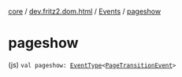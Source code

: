 [core](../../index.md) / [dev.fritz2.dom.html](../index.md) / [Events](index.md) / [pageshow](./pageshow.md)

# pageshow

(js) `val pageshow: `[`EventType`](../-event-type/index.md)`<`[`PageTransitionEvent`](https://kotlinlang.org/api/latest/jvm/stdlib/org.w3c.dom/-page-transition-event/index.html)`>`